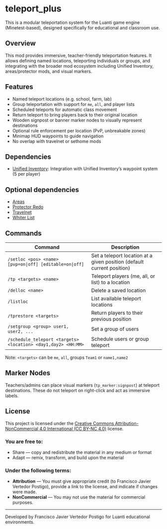 # teleport_plus

This is a modular teleportation system for the Luanti game engine (Minetest-based), designed specifically for educational and classroom use.

## Overview

This mod provides immersive, teacher-friendly teleportation features. It allows defining named locations, teleporting individuals or groups, and integrating with the broader mod ecosystem including Unified Inventory, areas/protector mods, and visual markers.

## Features

- Named teleport locations (e.g. school, farm, lab)
- Group teleportation with support for `me`, `all`, and player lists
- Scheduled teleports for automatic class movement
- Return teleport to bring players back to their original location
- Wooden signpost or banner marker nodes to visually represent destinations
- Optional rule enforcement per location (PvP, unbreakable zones)
- Minimap HUD waypoints to guide navigation
- No overlap with travelnet or sethome mods

## Dependencies
- [Unified Inventory](https://content.luanti.org/packages/RealBadAngel/unified_inventory/): Integration with Unified Inventory’s waypoint system (5 per player)

## Optional dependencies
- [Areas](https://content.luanti.org/packages/ShadowNinja/areas/)
- [Protector Redo](https://content.luanti.org/packages/TenPlus1/protector/)
- [Travelnet](https://content.luanti.org/packages/mt-mods/travelnet/)
- [Whiter List](https://content.luanti.org/packages/AntumDeluge/whitelist/)

## Commands

| Command                                        | Description                                      |
|-----------------------------------------------|--------------------------------------------------|
| `/setloc <pos> <name> [pvp=on\|off] [editable=on\|off]` | Set a teleport location at a given position (default current position)     |
| `/tp <targets> <name>`                         | Teleport players (me, all, or list) to a location |
| `/delloc <name>`                               | Delete a saved location                          |
| `/listloc`                                     | List available teleport locations                |
| `/tprestore <targets>`                         | Return players to their previous position        |
| `/setgroup <group> user1, user2, ...`          | Set a group of users                             |
| `/schedule_teleport <targets> <location> <day1,day2> <HH:MM>` | Schedule users or group teleport              |

Note: `<targets>` can be `me`, `all`, groups `Team1` or `name1,name2`

## Marker Nodes

Teachers/admins can place visual markers (`tp_marker:signpost`) at teleport destinations. These do not teleport on right-click and act as immersive labels.

## License

This project is licensed under the [Creative Commons Attribution-NonCommercial 4.0 International (CC BY-NC 4.0)](https://creativecommons.org/licenses/by-nc/4.0/) license.

### You are free to:
- Share — copy and redistribute the material in any medium or format
- Adapt — remix, transform, and build upon the material

### Under the following terms:
- **Attribution** — You must give appropriate credit (to Francisco Javier Vertedor Postigo), provide a link to the license, and indicate if changes were made.
- **NonCommercial** — You may not use the material for commercial purposes.

---

Developed by Francisco Javier Vertedor Postigo for Luanti educational environments.
